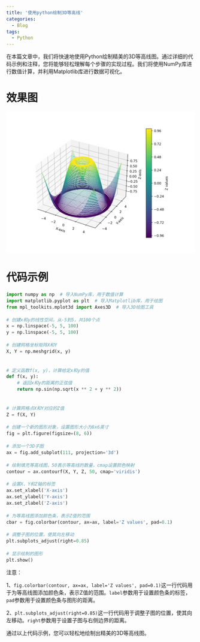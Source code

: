 ```yaml
---
title: '使用python绘制3D等高线'
categories:
  - Blog
tags:
  - Python
---
```


在本篇文章中，我们将快速地使用Python绘制精美的3D等高线图。通过详细的代码示例和注释，您将能够轻松理解每个步骤的实现过程。我们将使用NumPy库进行数值计算，并利用Matplotlib库进行数据可视化。


<!--more-->

# 效果图

![](../../../assets/images/attachments/20240922_3d_contour_plot.png)

# 代码示例

```python
import numpy as np  # 导入NumPy库，用于数值计算
import matplotlib.pyplot as plt  # 导入Matplotlib库，用于绘图
from mpl_toolkits.mplot3d import Axes3D  # 导入3D绘图工具

# 创建x和y的线性空间，从-5到5，共100个点
x = np.linspace(-5, 5, 100)
y = np.linspace(-5, 5, 100)

# 创建网格坐标矩阵X和Y
X, Y = np.meshgrid(x, y)


# 定义函数f(x, y)，计算给定x和y的值
def f(x, y):
    # 返回x和y的距离的正弦值
    return np.sin(np.sqrt(x ** 2 + y ** 2)) 


# 计算网格点X和Y对应的Z值
Z = f(X, Y)

# 创建一个新的图形对象，设置图形大小为8x6英寸
fig = plt.figure(figsize=(8, 6))

# 添加一个3D子图
ax = fig.add_subplot(111, projection='3d')

# 绘制填充等高线图，50表示等高线的数量，cmap设置颜色映射
contour = ax.contourf(X, Y, Z, 50, cmap='viridis')

# 设置X、Y和Z轴的标签
ax.set_xlabel('X-axis')
ax.set_ylabel('Y-axis')
ax.set_zlabel('Z-axis')

# 为等高线图添加颜色条，表示Z值的范围
cbar = fig.colorbar(contour, ax=ax, label='Z values', pad=0.1)

# 调整子图的位置，使其向左移动
plt.subplots_adjust(right=0.85)

# 显示绘制的图形
plt.show()
```

注意：

1、`fig.colorbar(contour, ax=ax, label='Z values', pad=0.1)`这一行代码用于为等高线图添加颜色条，表示Z值的范围。`label`参数用于设置颜色条的标签，`pad`参数用于设置颜色条与图形的距离。

2、`plt.subplots_adjust(right=0.85)`这一行代码用于调整子图的位置，使其向左移动。`right`参数用于设置子图与右侧边界的距离。



通过以上代码示例，您可以轻松地绘制出精美的3D等高线图。